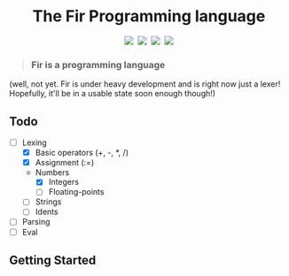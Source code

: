 <div align="center">
    <h1>The Fir Programming language</h1>
    <a href="https://github.com/firlang/fir/blob/main/LICENSE"><img src="https://img.shields.io/github/license/firlang/fir"></a>
    &nbsp;<a href="https://github.com/firlang/fir/actions"><img src="https://img.shields.io/github/actions/workflow/status/firlang/fir/go.yml"></a>
    &nbsp;<a href="https://github.com/firlang/fir/blob/main/go.mod"><img src="https://img.shields.io/github/go-mod/go-version/firlang/fir"></a>
    &nbsp;<img src="https://img.shields.io/github/languages/code-size/firlang/fir">
</div>

> ### Fir is a programming language

(well, not yet. Fir is under heavy development and is right now just a lexer! Hopefully, it'll be in a usable state soon enough though!)

## Todo
- [ ] Lexing
    - [x] Basic operators (+, -, *, /)
    - [x] Assignment (:=)
    - Numbers
        - [x] Integers
        - [ ] Floating-points
    - [ ] Strings
    - [ ] Idents
- [ ] Parsing
- [ ] Eval

## Getting Started
